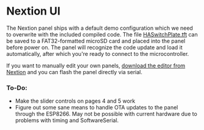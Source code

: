 # Nextion UI
The Nextion panel ships with a default demo configuration which we need to overwrite with the included compiled code.  The file [HASwitchPlate.tft](HASwitchPlate.tft) can be saved to a FAT32-formatted microSD card and placed into the panel before power on.  The panel will recognize the code update and load it automatically, after which you're ready to connect to the microcontroller.

If you want to manually edit your own panels, [download the editor from Nextion](https://nextion.itead.cc/resource/download/nextion-editor/) and you can flash the panel directly via serial.

### To-Do:
* Make the slider controls on pages 4 and 5 work
* Figure out some sane means to handle OTA updates to the panel through the ESP8266.  May not be possible with current hardware due to problems with timing and SoftwareSerial.
